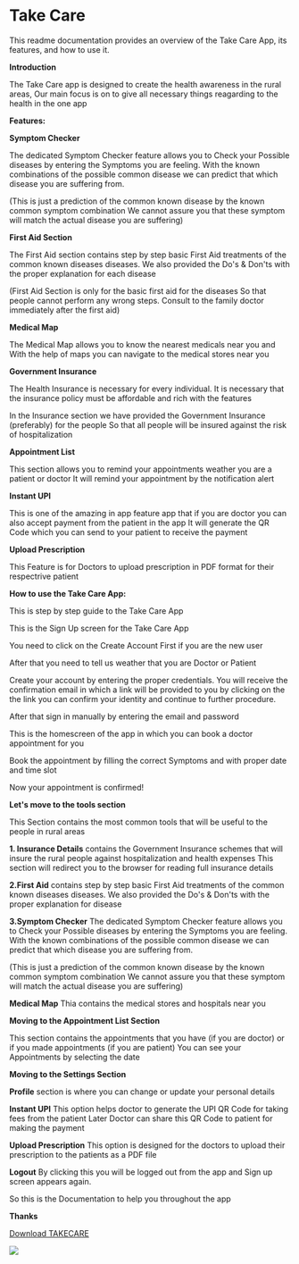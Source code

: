 
# Take Care
This readme documentation provides an overview of the Take Care App, its features, and how to use it.

**Introduction**

The Take Care app is designed to create the health awareness in the rural areas, Our main focus is on to give all necessary things reagarding to the health in the one app 


**Features:**

**Symptom Checker**

The dedicated Symptom Checker feature  allows you to Check your Possible diseases by entering the Symptoms you are feeling. With the known combinations of the possible common disease we can predict that which disease you are suffering from.

(This is just a prediction of the common known disease by the known common symptom combination We cannot assure you that these symptom will match the actual disease you are suffering)

**First Aid Section**

The First Aid section contains step by step basic First Aid treatments of the common known diseases diseases. We also provided the Do's & Don'ts with the proper explanation for each disease

(First Aid Section is only for the basic first aid for the diseases So that people cannot perform any wrong steps. Consult to the family doctor immediately after the first aid)

**Medical Map**

The Medical Map allows you to know the nearest medicals near you and With the help of maps you can navigate to the medical stores near you

**Government Insurance**

The Health Insurance is necessary for every individual. It is necessary that the insurance policy must be affordable and rich with the features 

In the Insurance section we have provided the Government Insurance (preferably) for the people So that all people will be insured against the risk of hospitalization

**Appointment List**

This section allows you to remind your appointments weather you are a patient or doctor 
It will remind your appointment by the notification alert 

**Instant UPI**

This is one of the amazing in app feature app that if you are doctor you can also accept payment from the patient in the app
It will generate the QR Code which you can send to your patient to receive the payment

**Upload Prescription**

This Feature is for Doctors to upload prescription in PDF format for their respectrive patient



**How to use the Take Care App:**

This is step by step guide to the Take Care App




This is the Sign Up screen for the Take Care App

You need to click on the Create Account First if you are the new user





After that you need to tell us weather that you are Doctor or Patient









Create your account by entering the proper credentials. You will receive the confirmation email in which a link will be provided to you by clicking on the the link you can confirm your identity and continue to further procedure.

After that sign in manually by entering the email and password




This is the homescreen of the app in which you can book a doctor appointment for you 








Book the appointment by filling the correct Symptoms and with proper date and time slot




Now your appointment is confirmed!

**Let's move to the tools section**



This Section contains the most common tools that will be useful to the people in rural areas 

**1. Insurance Details** contains the Government Insurance schemes that will insure the rural people against hospitalization and health expenses This section will redirect you to the browser for reading full insurance details





**2.First Aid** contains step by step basic First Aid treatments of the common known diseases diseases. We also provided the Do's & Don'ts with the proper explanation for disease

**3.Symptom Checker** The dedicated Symptom Checker feature  allows you to Check your Possible diseases by entering the Symptoms you are feeling. With the known combinations of the possible common disease we can predict that which disease you are suffering from.








(This is just a prediction of the common known disease by the known common symptom combination We cannot assure you that these symptom will match the actual disease you are suffering)


**Medical Map**
Thia contains the medical stores and hospitals near you






**Moving to the Appointment List Section**


This section contains the appointments that you have (if you are doctor) or if you made appointments (if you are patient) You can see your Appointments by selecting the date




**Moving to the Settings Section**



**Profile** section is where you can change or update your personal details




**Instant UPI** This option helps doctor to generate the UPI QR Code for taking fees from the patient Later Doctor can share this QR Code to patient for making the payment



**Upload Prescription** This option is designed for the doctors to upload their prescription to the patients as a PDF file


**Logout** By clicking this you will be logged out from the app and Sign up screen appears again.

So this is the Documentation to help you throughout the app

**Thanks**


[Download TAKECARE](https://github.com/LegendSumeet/androidTakecare/releases/download/v1.0.00/TAKE.CARE.apk)



<a href="https://github.com/LegendSumeet/androidTakecare/graphs/contributors">
  <img src="https://contrib.rocks/image?repo=LegendSumeet/androidTakecare" />
</a>
